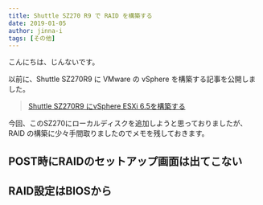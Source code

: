 ```yaml
---
title: Shuttle SZ270 R9 で RAID を構築する
date: 2019-01-05
author: jinna-i
tags: [その他]
---
```


こんにちは、じんないです。

以前に、Shuttle SZ270R9 に VMware の vSphere を構築する記事を公開しました。

> [Shuttle SZ270R9 にvSphere ESXi 6.5を構築する](/install-esxi65-to-shuttle-sz270r9/)

今回、このSZ270にローカルディスクを追加しようと思っておりましたが、RAID の構築に少々手間取りましたのでメモを残しておきます。

## POST時にRAIDのセットアップ画面は出てこない


## RAID設定はBIOSから
